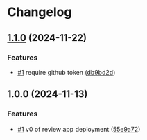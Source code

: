 # Changelog

## [1.1.0](https://github.com/ptah-sh/deploy-review-app-action/compare/v1.0.0...v1.1.0) (2024-11-22)


### Features

* [#1](https://github.com/ptah-sh/deploy-review-app-action/issues/1) require github token ([db9bd2d](https://github.com/ptah-sh/deploy-review-app-action/commit/db9bd2db39c0de76919d29af05e944307e5cc93d))

## 1.0.0 (2024-11-13)


### Features

* [#1](https://github.com/ptah-sh/deploy-review-app-action/issues/1) v0 of review app deployment ([55e9a72](https://github.com/ptah-sh/deploy-review-app-action/commit/55e9a72ff03ecab8b362c6e900852f1742d3d504))
